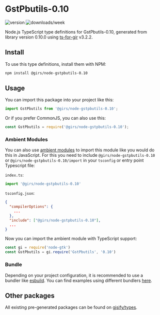 
# GstPbutils-0.10

![version](https://img.shields.io/npm/v/@girs/node-gstpbutils-0.10)
![downloads/week](https://img.shields.io/npm/dw/@girs/node-gstpbutils-0.10)


Node.js TypeScript type definitions for GstPbutils-0.10, generated from library version 0.10.0 using [ts-for-gir](https://github.com/gjsify/ts-for-gir) v3.2.2.


## Install

To use this type definitions, install them with NPM:
```bash
npm install @girs/node-gstpbutils-0.10
```

## Usage

You can import this package into your project like this:
```ts
import GstPbutils from '@girs/node-gstpbutils-0.10';
```

Or if you prefer CommonJS, you can also use this:
```ts
const GstPbutils = require('@girs/node-gstpbutils-0.10');
```

### Ambient Modules

You can also use [ambient modules](https://github.com/gjsify/ts-for-gir/tree/main/packages/cli#ambient-modules) to import this module like you would do this in JavaScript.
For this you need to include `@girs/node-gstpbutils-0.10` or `@girs/node-gstpbutils-0.10/import` in your `tsconfig` or entry point Typescript file:

`index.ts`:
```ts
import '@girs/node-gstpbutils-0.10'
```

`tsconfig.json`:
```json
{
  "compilerOptions": {
    ...
  },
  "include": ["@girs/node-gstpbutils-0.10"],
  ...
}
```

Now you can import the ambient module with TypeScript support: 

```ts
const gi = require('node-gtk')
const GstPbutils = gi.require('GstPbutils', '0.10')
```


### Bundle

Depending on your project configuration, it is recommended to use a bundler like [esbuild](https://esbuild.github.io/). You can find examples using different bundlers [here](https://github.com/gjsify/ts-for-gir/tree/main/examples).

## Other packages

All existing pre-generated packages can be found on [gjsify/types](https://github.com/gjsify/types).

